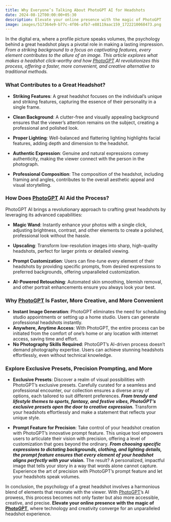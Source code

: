 ```yaml
---
title: Why Everyone’s Talking About PhotoGPT AI for Headshots
date: 2024-08-12T00:00:00+05:30
description: Elevate your online presence with the magic of PhotoGPT
image: images/517364e9-b77c-4f06-afb7-e88119aac159_1722210068473.png
---
```

In the digital era, where a profile picture speaks volumes, the psychology behind a great headshot plays a pivotal role in making a lasting impression. _From a striking background to a focus on captivating features, every element contributes to the allure of an image. This article explores what makes a headshot click-worthy and how [PhotoGPT](https://www.photogptai.com/) AI revolutionizes this process, offering a faster, more convenient, and creative alternative to traditional methods._

### What Contributes to a Great Headshot?
- **Striking Features**: A great headshot focuses on the individual’s unique and striking features, capturing the essence of their personality in a single frame.

- **Clean Background**: A clutter-free and visually appealing background ensures that the viewer’s attention remains on the subject, creating a professional and polished look.

- **Proper Lighting**: Well-balanced and flattering lighting highlights facial features, adding depth and dimension to the headshot.

- **Authentic Expression**: Genuine and natural expressions convey authenticity, making the viewer connect with the person in the photograph.

- **Professional Composition**: The composition of the headshot, including framing and angles, contributes to the overall aesthetic appeal and visual storytelling.

### How Does [PhotoGPT](https://www.photogptai.com/) AI Aid the Process?
PhotoGPT AI brings a revolutionary approach to crafting great headshots by leveraging its advanced capabilities:

- **Magic Wand**: Instantly enhance your photos with a single click, adjusting brightness, contrast, and other elements to create a polished, professional look without the hassle.

- **Upscaling**: Transform low-resolution images into sharp, high-quality headshots, perfect for larger prints or detailed viewing.

- **Prompt Customization**: Users can fine-tune every element of their headshots by providing specific prompts, from desired expressions to preferred backgrounds, offering unparalleled customization.

- **AI-Powered Retouching**: Automated skin smoothing, blemish removal, and other portrait enhancements ensure you always look your best.

### Why [PhotoGPT](https://www.photogptai.com/) Is Faster, More Creative, and More Convenient
- **Instant Image Generation**: PhotoGPT eliminates the need for scheduling studio appointments or setting up a home studio. Users can generate professional headshots instantly.
- **Anywhere, Anytime Access**: With PhotoGPT, the entire process can be initiated from the comfort of one’s home or any location with internet access, saving time and effort.
- **No Photography Skills Required**: PhotoGPT’s AI-driven process doesn’t demand photography expertise. Users can achieve stunning headshots effortlessly, even without technical knowledge.

### Explore Exclusive Presets, Precision Prompting, and More
- **Exclusive Presets**: Discover a realm of visual possibilities with PhotoGPT’s exclusive presets. Carefully curated for a seamless and professional encounter, our collection ensures a diverse array of options, each tailored to suit different preferences. _**From trendy and lifestyle themes to sports, fantasy, and festive vibes, PhotoGPT’s exclusive presets open the door to creative expression.**_ Transform your headshots effortlessly and make a statement that reflects your unique style.

- **Prompt Feature for Precision**: Take control of your headshot creation with PhotoGPT’s innovative prompt feature. This unique tool empowers users to articulate their vision with precision, offering a level of customization that goes beyond the ordinary. _**From choosing specific expressions to dictating backgrounds, clothing, and lighting details, the prompt feature ensures that every element of your headshot aligns perfectly with your vision.**_ The result? A personalized, impactful image that tells your story in a way that words alone cannot capture. Experience the art of precision with PhotoGPT’s prompt feature and let your headshots speak volumes.

In conclusion, the psychology of a great headshot involves a harmonious blend of elements that resonate with the viewer. With [PhotoGPT](https://www.photogptai.com/)’s AI prowess, this process becomes not only faster but also more accessible, creative, and precise. **Elevate your online presence with the magic of [PhotoGPT](https://www.photogptai.com/)**, where technology and creativity converge for an unparalleled headshot experience.


